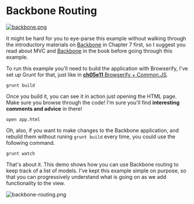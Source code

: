 # Backbone Routing

[![backbone.png][1]][2]

It might be hard for you to eye-parse this example without walking through the introductory materials on [Backbone][2] in Chapter 7 first, so I suggest you read about MVC and [Backbone][2] in the book before going through this example.

To run this example you'll need to build the application with Browserify, I've set up Grunt for that, just like in [**ch05e11** Browserify + Common.JS][4].

```shell
grunt build
```

Once you build it, you can see it in action just opening the HTML page. Make sure you browse through the code! I'm sure you'll find **interesting comments and advice** in there!

```shell
open app.html
```

Oh, also, if you want to make changes to the Backbone application, and rebuild them without runing `grunt build` every time, you could use the following command.

```
grunt watch
```

That's about it. This demo shows how you can use Backbone routing to keep track of a list of models. I've kept this example simple on purpose, so that you can progressively understand what is going on as we add functionality to the view.

![backbone-routing.png][7]

[1]: https://raw.github.com/bevacqua/buildfirst/master/images/backbone.png
[2]: http://backbonejs.org/ "Backbone.js MVC Framework"
[3]: http://browserify.org/
[4]: https://github.com/bevacqua/buildfirst/tree/master/ch05/11_browserify-cjs
[5]: https://github.com/bevacqua/buildfirst/tree/master/ch07/02_backbone-view-routing
[6]: http://mustache.github.io/
[7]: https://raw.github.com/bevacqua/buildfirst/master/images/backbone-routing.png
